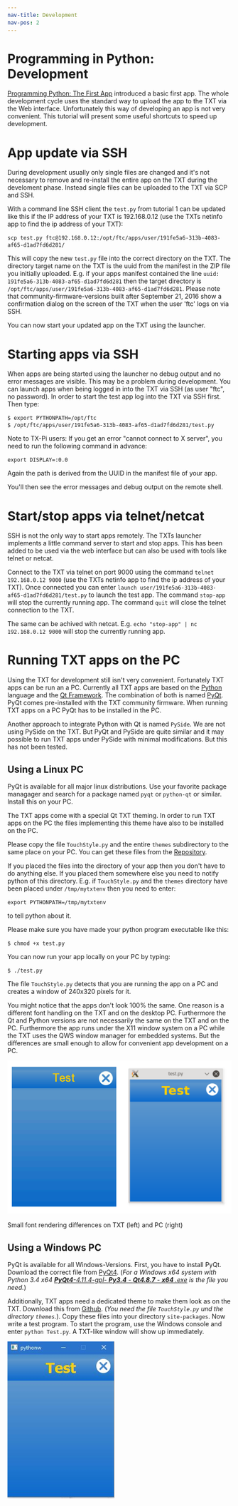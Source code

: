 ```yaml
---
nav-title: Development
nav-pos: 2
---
```

# Programming in Python: Development

[Programming Python: The First App](tutorial-1.md) introduced a basic first app. The whole development cycle uses the standard way to upload the app to the TXT via the Web interface. Unfortunately this way of developing an app is not very convenient. This tutorial will present some useful shortcuts to speed up development.

# App update via SSH

During development usually only single files are changed and it's not necessary to remove and re-install the entire app on the TXT during the develoment phase. Instead single files can be uploaded to the TXT via SCP and SSH.

With a command line SSH client the `test.py` from tutorial 1 can be updated like this if the IP address of your TXT is 192.168.0.12 (use the TXTs netinfo app to find the ip address of your TXT):

```
scp test.py ftc@192.168.0.12:/opt/ftc/apps/user/191fe5a6-313b-4083-af65-d1ad7fd6d281/
```

This will copy the new `test.py` file into the correct directory on the TXT. The directory target name on the TXT is the uuid from the manifest in the ZIP file you initially uploaded. E.g. if your apps manifest contained the line  ```uuid: 191fe5a6-313b-4083-af65-d1ad7fd6d281``` then the target directory is `/opt/ftc/apps/user/191fe5a6-313b-4083-af65-d1ad7fd6d281`. Please note that community-firmware-versions built after September 21, 2016 show a confirmation dialog on the screen of the TXT when the user 'ftc' logs on via SSH. 

You can now start your updated app on the TXT using the launcher.

# Starting apps via SSH

When apps are being started using the launcher no debug output and no error messages are visible. This may be a problem during development. You can launch apps when being logged in into the TXT via SSH (as user "ftc", no password). In order to start the test app log into the TXT via SSH first. Then type:

```
$ export PYTHONPATH=/opt/ftc
$ /opt/ftc/apps/user/191fe5a6-313b-4083-af65-d1ad7fd6d281/test.py
```

Note to TX-Pi users: If you get an error "cannot connect to X server", you need to run the following command in advance:
```
export DISPLAY=:0.0
```

Again the path is derived from the UUID in the manifest file of your app.

You'll then see the error messages and debug output on the remote shell.

# Start/stop apps via telnet/netcat

SSH is not the only way to start apps remotely. The TXTs launcher implements a little command server to start and stop apps. This has been added to be used via the web interface but can also be used with tools like telnet or netcat.

Connect to the TXT via telnet on port 9000 using the command `telnet 192.168.0.12 9000` (use the TXTs netinfo app to find the ip address of your TXT). Once connected you can enter `launch user/191fe5a6-313b-4083-af65-d1ad7fd6d281/test.py` to launch the test app. The command `stop-app` will stop the currently running app. The command `quit` will close the telnet connection to the TXT.

The same can be achived with netcat. E.g. `echo "stop-app" | nc 192.168.0.12 9000` will stop the currently running app.

# Running TXT apps on the PC

Using the TXT for development still isn't very convenient. Fortunately TXT apps can be run an a PC. Currently all TXT apps are based on the [Python](https://www.python.org/) language and the [Qt Framework](http://www.qt.io/). The combination of both is named [PyQt](https://riverbankcomputing.com/software/pyqt/intro). PyQt comes pre-installed with the TXT community firmware. When running TXT apps on a PC PyQt has to be installed in the PC.

Another approach to integrate Python with Qt is named `PySide`. We are not using PySide on the TXT. But PyQt and PySide are quite similar and it may possible to run TXT apps under PySide with minimal modifications. But this has not been tested.

## Using a Linux PC

PyQt is available for all major linux distributions. Use your favorite package managager and search for a package named `pyqt` or `python-qt` or similar. Install this on your PC.

The TXT apps come with a special Qt TXT theming. In order to run TXT apps on the PC the files implementing this theme have also to be installed on the PC.

Please copy the file `TouchStyle.py` and the entire `themes` subdirectory to the same place on your PC. You can get these files from the [Repository](https://github.com/ftCommunity/ftcommunity-TXT/tree/master/board/fischertechnik/TXT/rootfs/opt/ftc).

If you placed the files into the directory of your app then you don't have to do anything else. If you placed them somewhere else you need to notify python of this directory. E.g. if `TouchStyle.py` and the `themes` directory have been placed under `/tmp/mytxtenv` then you need to enter:

```
export PYTHONPATH=/tmp/mytxtenv
```
to tell python about it.

Please make sure you have made your python program executable like this:

```
$ chmod +x test.py
```

You can now run your app locally on your PC by typing:

```
$ ./test.py
```

The file `TouchStyle.py` detects that you are running the app on a PC and creates a window of 240x320 pixels for it.

You might notice that the apps don't look 100% the same. One reason is a different font handling on the TXT and on the desktop PC. Furthermore the Qt and Python versions are not necessarily the same on the TXT and on the PC. Furthermore the app runs under the X11 window system on a PC while the TXT uses the QWS window manager for embedded systems. But the differences are small enough to allow for convenient app development on a PC.

![Running on a TXT or a PC](tut2_img1b.png)    

Small font rendering differences on TXT (left) and PC (right)

## Using a Windows PC

PyQt is available for all Windows-Versions. First, you have to install PyQt. Download the correct file from [PyQt4](https://sourceforge.net/projects/pyqt/files/PyQt4/PyQt-4.11.4/). (*For a Windows x64 system with Python 3.4 x64 [**PyQt4**-4.11.4-gpl- **Py3.4** - **Qt4.8.7** - **x64** .exe](https://sourceforge.net/projects/pyqt/files/PyQt4/PyQt-4.11.4/PyQt4-4.11.4-gpl-Py3.4-Qt4.8.7-x64.exe/download) is the file you need.*)

Additionally, TXT apps need a dedicated theme to make them look as on the TXT. Download this from [Github](https://github.com/ftCommunity/ftcommunity-TXT/tree/master/board/fischertechnik/TXT/rootfs/opt/ftc). (*You need the file `TouchStyle.py` und the directory `themes`.*). Copy these files into your directory `site-packages`. Now write a test program. To start the program, use the Windows console and enter `python Test.py`. A TXT-like window will show up immediately.

![Running on a Windows PC](tut2_img3.png)
